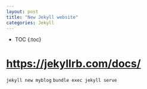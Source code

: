 ```yaml
---
layout: post
title: "New Jekyll website"
categories: Jekyll
---
```

* TOC
{:toc}

# https://jekyllrb.com/docs/
`jekyll new myblog`
`bundle exec jekyll serve`
